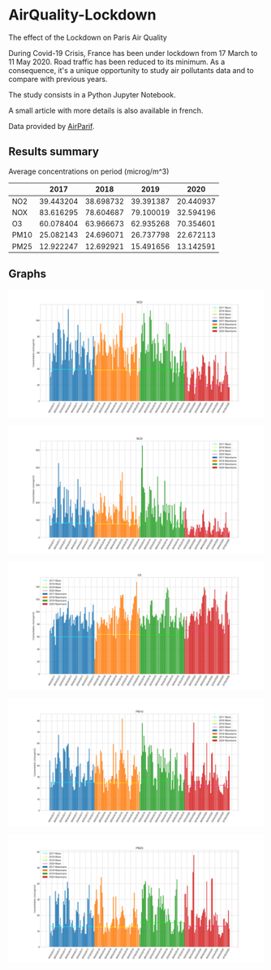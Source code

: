 # AirQuality-Lockdown
The effect of the Lockdown on Paris Air Quality

During Covid-19 Crisis, France has been under lockdown from 17 March to 11 May 2020. Road traffic has been reduced to its minimum.
As a consequence, it's a unique opportunity to study air pollutants data and to compare with previous years.

The study consists in a Python Jupyter Notebook.

A small article with more details is also available in french.

Data provided by [AirParif](https://www.airparif.asso.fr/).

## Results summary

Average concentrations on period (microg/m^3)

| 	| 2017 | 2018 |	2019 | 2020 |
|---|---|---|---|---|
| NO2 |	39.443204 |	38.698732 |	39.391387 |	20.440937 |
| NOX |	83.616295 |	78.604687 |	79.100019 |	32.594196 |
| O3 |	60.078404 |	63.966673 |	62.935268 |	70.354601 |
| PM10 |	25.082143 |	24.696071 |	26.737798 |	22.672113 |
| PM25 |	12.922247 |	12.692921 |	15.491656 |	13.142591 |


## Graphs

![NO2 Graph](graph_results/NO2.png)

![NOx Graph](graph_results/NOX.png)

![O3 Graph](graph_results/O3.png)

![PM10 Graph](graph_results/PM10.png)

![PM2.5 Graph](graph_results/PM25.png)
